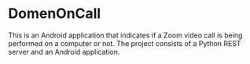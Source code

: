 # DomenOnCall

This is an Android application that indicates if a Zoom video call is being performed on a computer or not.
The project consists of a Python REST server and an Android application.
